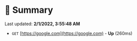 # 📖 Summary
Last updated: **2/1/2022, 3:55:48 AM**

- `GET` [https://google.com](https://google.com) - **Up** (260ms)
